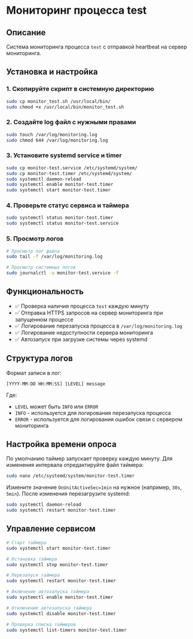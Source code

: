 # Мониторинг процесса test

## Описание
Система мониторинга процесса `test` с отправкой heartbeat на сервер мониторинга.

## Установка и настройка

### 1. Скопируйте скрипт в системную директорию
```bash
sudo cp monitor_test.sh /usr/local/bin/
sudo chmod +x /usr/local/bin/monitor_test.sh
```

### 2. Создайте log файл с нужными правами
```bash
sudo touch /var/log/monitoring.log
sudo chmod 644 /var/log/monitoring.log
```

### 3. Установите systemd service и timer
```bash
sudo cp monitor-test.service /etc/systemd/system/
sudo cp monitor-test.timer /etc/systemd/system/
sudo systemctl daemon-reload
sudo systemctl enable monitor-test.timer
sudo systemctl start monitor-test.timer
```

### 4. Проверьте статус сервиса и таймера
```bash
sudo systemctl status monitor-test.timer
sudo systemctl status monitor-test.service
```

### 5. Просмотр логов
```bash
# Просмотр лог файла
sudo tail -f /var/log/monitoring.log

# Просмотр системных логов
sudo journalctl -u monitor-test.service -f
```

## Функциональность

- ✅ Проверка наличия процесса `test` каждую минуту
- ✅ Отправка HTTPS запросов на сервер мониторинга при запущенном процессе
- ✅ Логирование перезапуска процесса в `/var/log/monitoring.log`
- ✅ Логирование недоступности сервера мониторинга
- ✅ Автозапуск при загрузке системы через systemd

## Структура логов

Формат записи в лог:
```
[YYYY-MM-DD HH:MM:SS] [LEVEL] message
```

Где:
- `LEVEL` может быть `INFO` или `ERROR`
- `INFO` - используется для логирования перезапуска процесса
- `ERROR` - используется для логирования ошибок связи с сервером мониторинга

## Настройка времени опроса

По умолчанию таймер запускает проверку каждую минуту. 
Для изменения интервала отредактируйте файл таймера:
```bash
sudo nano /etc/systemd/system/monitor-test.timer
```

Измените значение `OnUnitActiveSec=1min` на нужное (например, `30s`, `5min`).
После изменения перезагрузите systemd:
```bash
sudo systemctl daemon-reload
sudo systemctl restart monitor-test.timer
```

## Управление сервисом

```bash
# Старт таймера
sudo systemctl start monitor-test.timer

# Остановка таймера
sudo systemctl stop monitor-test.timer

# Перезапуск таймера
sudo systemctl restart monitor-test.timer

# Включение автозапуска таймера
sudo systemctl enable monitor-test.timer

# Отключение автозапуска таймера
sudo systemctl disable monitor-test.timer

# Проверка списка таймеров
sudo systemctl list-timers monitor-test.timer
```

